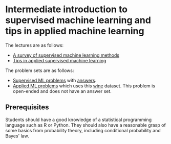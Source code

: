 # Intermediate introduction to supervised machine learning and tips in applied machine learning

The lectures are as follows:

- [A survey of supervised machine learning methods](lectures/intro_to_applied_ml.html)
- [Tips in applied supervised machine learning](lectures/intro_to_ml_supervised.html)

The problem sets are as follows:

- [Supervised ML problems](problem_sets/s_problems_supervised.html) with [answers](problem_sets/s_problems_supervised_answers.html).
- [Applied ML problems](problem_sets/s_problems_applied.nh.html) which uses this [wine](problem_sets/data/winemag-data_first150k.csv) dataset. This problem is open-ended and does not have an answer set.

## Prerequisites

Students should have a good knowledge of a statistical programming language such as R or Python. They should also have a reasonable grasp of some basics from probability theory, including conditional probability and Bayes' law.
